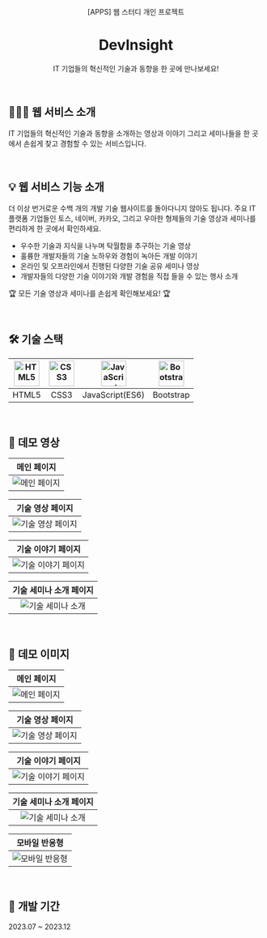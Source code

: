 <div align="center">
 <p>[APPS] 웹 스터디 개인 프로젝트</p>
  <h1>DevInsight</h1>
  <p>IT 기업들의 혁신적인 기술과 동향을 한 곳에 만나보세요!</p>
</div>

<br />

## 💁🏻‍♀️ 웹 서비스 소개

IT 기업들의 혁신적인 기술과 동향을 소개하는 영상과 이야기 그리고 세미나들을 한 곳에서 손쉽게 찾고 경험할 수 있는 서비스입니다.

<br />

## 💡 웹 서비스 기능 소개

더 이상 번거로운 수백 개의 개발 기술 웹사이트를 돌아다니지 않아도 됩니다. 주요 IT 플랫폼 기업들인 토스, 네이버, 카카오, 그리고 우아한 형제들의 기술 영상과 세미나를 편리하게 한 곳에서 확인하세요.

- 우수한 기술과 지식을 나누며 탁월함을 추구하는 기술 영상
- 훌륭한 개발자들의 기술 노하우와 경험이 녹아든 개발 이야기
- 온라인 및 오프라인에서 진행된 다양한 기술 공유 세미나 영상
- 개발자들의 다양한 기술 이야기와 개발 경험을 직접 들을 수 있는 행사 소개

🏆 모든 기술 영상과 세미나를 손쉽게 확인해보세요! 🏆

<br />

## 🛠 기술 스택

| <img src="https://profilinator.rishav.dev/skills-assets/html5-original-wordmark.svg" alt="HTML5" width="50px" height="50px" /> | <img src="https://profilinator.rishav.dev/skills-assets/css3-original-wordmark.svg" alt="CSS3" width="50px" height="50px" /> | <img src="https://profilinator.rishav.dev/skills-assets/javascript-original.svg" alt="JavaScript" width="50px" height="50px" /> | <img src="https://profilinator.rishav.dev/skills-assets/bootstrap-plain.svg" alt="Bootstrap" width="50px" height="50px" /> |
| :----------------------------------------------------------------------------------------------------------------------------: | :--------------------------------------------------------------------------------------------------------------------------: | :-----------------------------------------------------------------------------------------------------------------------------: | :------------------------------------------------------------------------------------------------------------------------: |
|                                                             HTML5                                                              |                                                             CSS3                                                             |                                                         JavaScript(ES6)                                                         |                                                         Bootstrap                                                          |

<br />

## 🎥 데모 영상

|                          메인 페이지                          |
| :-----------------------------------------------------------: |
| <img src="./readme_assets/main-demo.gif" alt="메인 페이지" /> |

|                            기술 영상 페이지                            |
| :--------------------------------------------------------------------: |
| <img src="./readme_assets/devVideo-demo.gif" alt="기술 영상 페이지" /> |

|                           기술 이야기 페이지                            |
| :---------------------------------------------------------------------: |
| <img src="./readme_assets/devNews-demo.gif" alt="기술 이야기 페이지" /> |

|                         기술 세미나 소개 페이지                          |
| :----------------------------------------------------------------------: |
| <img src="./readme_assets/devSeminar-demo.gif" alt="기술 세미나 소개" /> |

<br />

## 📸 데모 이미지

|                          메인 페이지                          |
| :-----------------------------------------------------------: |
| <img src="./readme_assets/main-page.png" alt="메인 페이지" /> |

|                            기술 영상 페이지                            |
| :--------------------------------------------------------------------: |
| <img src="./readme_assets/devVideo-page.png" alt="기술 영상 페이지" /> |

|                           기술 이야기 페이지                            |
| :---------------------------------------------------------------------: |
| <img src="./readme_assets/devNews-page.png" alt="기술 이야기 페이지" /> |

|                         기술 세미나 소개 페이지                          |
| :----------------------------------------------------------------------: |
| <img src="./readme_assets/devSeminar-page.png" alt="기술 세미나 소개" /> |

|                           모바일 반응형                           |
| :---------------------------------------------------------------: |
| <img src="./readme_assets/mobile-page.png" alt="모바일 반응형" /> |

<br />

## 📅 개발 기간

2023.07 ~ 2023.12

<br />
